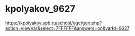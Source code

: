 # kpolyakov_9627

https://kpolyakov.spb.ru/school/ege/gen.php?action=viewVar&select=7FFFFFF&answers=on&varId=9627
